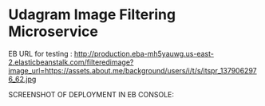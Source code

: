 # Udagram Image Filtering Microservice

EB URL for testing : http://production.eba-mh5yauwg.us-east-2.elasticbeanstalk.com/filteredimage?image_url=https://assets.about.me/background/users/i/t/s/itspr_1379062976_62.jpg

SCREENSHOT OF DEPLOYMENT IN EB CONSOLE:
